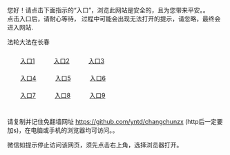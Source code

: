 您好！请点击下面指示的“入口”，浏览此网站是安全的，且为您带来平安。。 <br/>
点击入口后，请耐心等待， 过程中可能会出现无法打开的提示，请忽略，最终会进入网站. </br>

法轮大法在长春<br/>
<div style="padding:10px"><a style="margin:20px" target="_blank" href="https://dtu78hq5tnwa7.cloudfront.net/2Qpsp?ydkyxxbw" id="ccLink1" rel="nofollow">入口1</a> <a target="_blank" style="margin:20px" href="https://dj8cp44ex9k6z.cloudfront.net/2Qpsp?anviedzt" id="ccLink2" rel="nofollow">入口2</a> <a style="margin:20px" target="_blank" href="https://d1wwe1g20pdfbp.cloudfront.net/2Qpsp?dooemx" id="ccLink3" rel="nofollow">入口3</a></div>

<div style="padding:10px" ><a style="margin:20px" target="_blank" href="https://dtu78hq5tnwa7.cloudfront.net/2Qpsp?ydkyxxbw" id="ccLink4" rel="nofollow">入口4</a> <a style="margin:20px" href="https://dj8cp44ex9k6z.cloudfront.net/2Qpsp?anviedzt" target="_blank" id="ccLink5" rel="nofollow">入口5</a> <a style="margin:20px" href="https://d1wwe1g20pdfbp.cloudfront.net/2Qpsp?dooemx" target="_blank" id="ccLink6" rel="nofollow">入口6</a></div>

<div style="padding:10px"><a style="margin:20px" target="_blank" href="https://dtu78hq5tnwa7.cloudfront.net/2Qpsp?ydkyxxbw" id="ccLink7" rel="nofollow">入口7</a> <a style="margin:20px" href="https://dj8cp44ex9k6z.cloudfront.net/2Qpsp?anviedzt" target="_blank" id="ccLink8" rel="nofollow">入口8</a> <a style="margin:20px" target="_blank" href="https://d1wwe1g20pdfbp.cloudfront.net/2Qpsp?dooemx" id="ccLink9" rel="nofollow">入口9</a></div>

<br/>



请复制并记住免翻墙网址 https://github.com/yntd/changchunzx (http后一定要加s)，在电脑或手机的浏览器均可访问。。<br/>

微信如提示停止访问该网页，须先点击右上角，选择浏览器打开。
